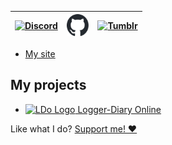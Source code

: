 <table align="center">
<thead>
<tr>
<th><a href="https://from-mar.com/discord/"><img src="https://assets-global.website-files.com/6257adef93867e50d84d30e2/636e0a69f118df70ad7828d4_icon_clyde_blurple_RGB.svg" width="35px" height="35px" alt="Discord"></a></th>
<th><a href="https://github.com/strawmelonjuice/"><img src="/assets/img/github-mark.svg" height="35px" alt="GitHub"></a></th>
<th><a href="https://tumblr.from-mar.com/"><img src="https://assets.tumblr.com/pop/manifest/favicon-cfddd25f.svg" height="35px" alt="Tumblr"></a></th>
</tr>
</thead>
<tbody>
</tbody>
</table>

- [My site](https://from-mar.com/)

## My projects

- [<img src="https://logger-diary.online/img/logo/logo_512px.png" height="25px" alt="LDo Logo"> Logger-Diary Online](https://logger-diary.online/)

Like what I do? [Support me! ❤️](/?p=support)